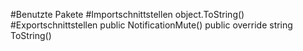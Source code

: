 #Benutzte Pakete
#Importschnittstellen
object.ToString()
#Exportschnittstellen
public NotificationMute()
public override string ToString()
